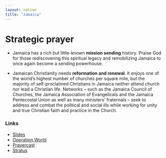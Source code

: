 ```yaml
---
layout: nation
title: "Jamaica"
---
```


# Strategic prayer

- Jamaica has a rich but little-known **mission sending** history. Praise God for those rediscovering this spiritual legacy and remobilizing Jamaica to once again become a sending powerhouse.

- Jamaican Christianity needs **reformation and renewal**. It enjoys one of the world’s highest number of churches per square mile, but the majority of self-proclaimed Christians in Jamaica neither attend church nor lead a Christian life. Networks – such as the Jamaica Council of Churches, the Jamaica Association of Evangelicals and the Jamaica Pentecostal Union as well as many ministers’ fraternals – seek to address and combat the political and social ills while
  working for unity and true Christian faith and practice in the Church.

### Links

- [Slides](http://kyk.kiekies.net/?src=https://ccwaterkloof.github.io/prayer/slides/jamaica.md)
- [Operation World](https://operationworld.org/locations/jamaica/)
- [Prayercast](https://prayercast.com/jamaica.html)
- [Stratus](https://globe.stratus.earth/country-explorer/JAM)
